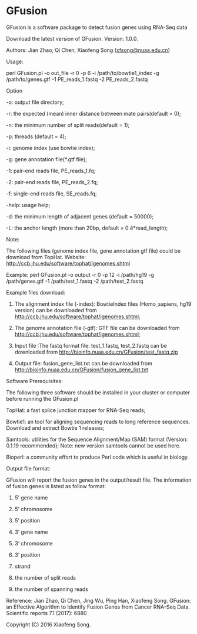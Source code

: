 # GFusion
GFusion is a software package to detect fusion genes using RNA-Seq data

Download the latest version of GFusion. Version: 1.0.0. 

Authors: Jian Zhao, Qi Chen, Xiaofeng Song (xfsong@nuaa.edu.cn)

Usage:

perl GFusion.pl -o out_file -r 0 -p 6 -i /path/to/bowtie1_index -g /path/to/genes.gtf -1 PE_reads_1.fastq -2 PE_reads_2.fastq 

Option

-o: output file directory;

-r: the expected (mean) inner distance between mate pairs(default = 0);

-n: the minimum number of split reads(default = 1);

-p: threads (default = 4);

-i: genome index (use bowtie index);

-g: gene annotation file(*.gtf file);

-1: pair-end reads file, PE_reads_1.fq;

-2: pair-end reads file, PE_reads_2.fq;

-f: single-end reads file, SE_reads.fq;

-help: usage help;

-d: the minimum length of adjacent genes (default = 50000); 

-L: the anchor length (more than 20bp, default = 0.4*read_length);

Note:

The following files (genome index file, gene annotation gtf file) could be download from TopHat. Website: http://ccb.jhu.edu/software/tophat/igenomes.shtml 

Example:
perl GFusion.pl -o output -r 0 -p 12 -i /path/hg19 -g /path/genes.gtf -1 /path/test_1.fastq -2 /path/test_2.fastq

Example files download:

1. The alignment index file (-index): BowtieIndex files (Homo_sapiens, hg19 version) can be downloaded from http://ccb.jhu.edu/software/tophat/igenomes.shtml;

2. The genome annotation file (-gtf): GTF file can be downloaded from http://ccb.jhu.edu/software/tophat/igenomes.shtml;

3. Input file :The fastq format file: test_1.fastq, test_2.fastq can be downloaded from http://bioinfo.nuaa.edu.cn/GFusion/test_fastq.zip 

4. Output file: fusion_gene_list.txt can be downloaded from http://bioinfo.nuaa.edu.cn/GFusion/fusion_gene_list.txt

Software Prerequisites:

The following three software should be installed in your cluster or computer before running the GFusion.pl

TopHat: a fast splice junction mapper for RNA-Seq reads;

Bowtie1: an tool for aligning sequencing reads to long reference sequences. Download and extract Bowtie 1 releases;

Samtools: utilities for the Sequence Alignment/Map (SAM) format (Version: 0.1.19 recommended); Note: new version samtools cannot be used here.

Bioperl: a community effort to produce Perl code which is useful in biology.

Output file format:

GFusion will report the fusion genes in the output/result file. The information of fusion genes is listed as follow format:

1. 5’ gene name 

2. 5’ chromosome 

3. 5’ position

4. 3’ gene name 

5. 3’ chromosome 

6. 3’ position 

7. strand 

8. the number of split reads 

9. the number of spanning reads 

Reference:
Jian Zhao, Qi Chen, Jing Wu, Ping Han, Xiaofeng Song. GFusion: an Effective Algorithm to Identify Fusion Genes from Cancer RNA-Seq Data. Scientific reports 7.1 (2017): 6880

Copyright (C) 2016 Xiaofeng Song.

